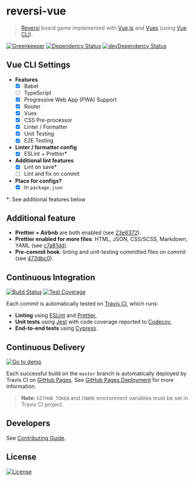 # reversi-vue

> [Reversi] board game implemented with [Vue.js] and [Vuex] (using [Vue CLI]).

[![Greenkeeper](https://badges.greenkeeper.io/amercier/reversi-vue.svg)](https://github.com/amercier/reversi-vue/issues?q=label%3Agreenkeeper)
[![Dependency Status](https://img.shields.io/david/amercier/reversi-vue.svg)](https://david-dm.org/amercier/reversi-vue)
[![devDependency Status](https://img.shields.io/david/dev/amercier/reversi-vue.svg)](https://david-dm.org/amercier/reversi-vue#info=devDependencies)

## Vue CLI Settings

- **Features**
  - [x] Babel
  - [ ] TypeScript
  - [x] Progressive Web App (PWA) Support
  - [x] Router
  - [x] Vuex
  - [x] CSS Pre-processor
  - [x] Linter / Formatter
  - [x] Unit Testing
  - [x] E2E Testing
- **Linter / formatter config**
  - [x] ESLint + Prettier\*
- **Additional lint features**
  - [x] Lint on save\*
  - [ ] Lint and fix on commit
- **Place for configs?**
  - [x] In `package.json`

\*: See additional features below

## Additional feature

- **Prettier + Airbnb** are both enabled (see [23e6372]).
- **Prettier enabled for more files**: HTML, JSON, CSS/SCSS, Markdown, YAML (see [c7a81dd]).
- **Pre-commit hook**: linting and unit-testing committed files on commit (see [473dbc0]).

## Continuous Integration

[![Build Status](https://travis-ci.org/amercier/reversi-vue.svg?branch=master)](https://travis-ci.org/amercier/reversi-vue)
[![Test Coverage](https://img.shields.io/codecov/c/github/amercier/reversi-vue/master.svg)](https://codecov.io/github/amercier/reversi-vue?branch=master)

Each commit is automatically tested on [Travis CI], which runs:

- **Linting** using [ESLint] and [Prettier],
- **Unit tests** using [Jest] with code coverage reported to [Codecov],
- **End-to-end tests** using [Cypress].

## Continuous Delivery

[![Go to demo](https://img.shields.io/website-up-down-green-red/https/reversi.amercier.com.svg?label=website)](https://reversi.amercier.com/)

Each successful build on the `master` branch is automatically deployed by Travis CI on
[GitHub Pages]. See [GitHub Pages Deployment] for more information.

> **Note:** `GITHUB_TOKEN` and `CNAME` environment variables must be set in Travis CI project.

## Developers

See [Contributing Guide](CONTRIBUTING.md).

## License

[![License](https://img.shields.io/github/license/amercier/reversi-vue.svg)](LICENSE.md)

[reversi]: https://en.wikipedia.org/wiki/Reversi
[vue.js]: https://vuejs.org/
[vue cli]: https://cli.vuejs.org/
[vuex]: https://vuex.vuejs.org/
[travis ci]: https://travis-ci.org
[prettier]: https://prettier.io/
[eslint]: https://eslint.org/
[jest]: http://jestjs.io/
[codecov]: https://codecov.io/
[cypress]: https://www.cypress.io/
[github pages]: https://pages.github.com/
[github pages deployment]: https://docs.travis-ci.com/user/deployment/pages/
[23e6372]: https://github.com/amercier/reversi-vue/commit/23e6372
[c7a81dd]: https://github.com/amercier/reversi-vue/commit/c7a81dd
[473dbc0]: https://github.com/amercier/reversi-vue/commit/473dbc0
